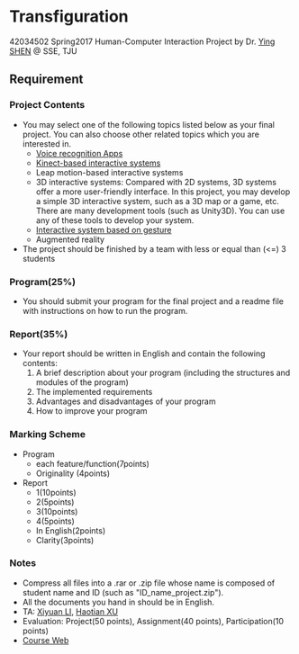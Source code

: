 # Transfiguration
42034502 Spring2017 Human-Computer Interaction Project by Dr. [Ying SHEN](mailto:yingshen@tongji.edu.cn) @ SSE, TJU

## Requirement

### Project Contents

- You may select one of the following topics listed below as your final project. You can also choose other related topics which you are interested in.
  - [Voice recognition Apps](http://sse.tongji.edu.cn/yingshen/course/HCI2017Spring/projects/Voice%20Recognition%20App.docx)
  - [Kinect-based interactive systems](http://sse.tongji.edu.cn/yingshen/course/HCI2017Spring/projects/A%20Kinect-based%20interactive%20system.docx)
  - Leap motion-based interactive systems
  - 3D interactive systems: Compared with 2D systems, 3D systems offer a more user-friendly interface. In this project, you may develop a simple 3D interactive system, such as a 3D map or a game, etc. There are many development tools (such as Unity3D). You can use any of these tools to develop your system.
  - [Interactive system based on gesture](http://sse.tongji.edu.cn/yingshen/course/HCI2017Spring/projects/Gesture%20recognition.docx)
  - Augmented reality
- The project should be finished by a team with less or equal than (<=) 3 students

### Program(25%)

- You should submit your program for the final project and a readme file with instructions on how to run the program.

### Report(35%)

- Your report should be written in English and contain the following contents:
  1. A brief description about your program (including the structures and modules of the program)
  2. The implemented requirements
  3. Advantages and disadvantages of your program
  4. How to improve your program

### Marking Scheme

- Program
  - each feature/function(7points)
  - Originality (4points)
- Report
  - 1(10points)
  - 2(5points)
  - 3(10points)
  - 4(5points)
  - In English(2points)
  - Clarity(3points)

### Notes

- Compress all files into a .rar or .zip file whose name is composed of student name and ID (such as "ID_name_project.zip").
- All the documents you hand in should be in English.
- TA: [Xiyuan LI](mailto:lixiyuan00100@126.com), [Haotian XU](mailto:htxu@tongji.edu.cn)
- Evaluation: Project(50 points), Assignment(40 points), Participation(10 points)
- [Course Web](http://sse.tongji.edu.cn/yingshen/course/HCI2017Spring/index.html)

